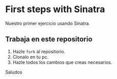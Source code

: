 # First steps with Sinatra

Nuestro primer ejercicio usando Sinatra.

## Trabaja en este repositorio

1. Hazle `fork` al repositorio.
1. Clonalo en tu pc.
1. Hazle todos los cambios que creas necesarios.

Saludos
